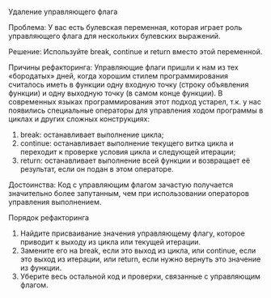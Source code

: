 Удаление управляющего флага

Проблема: У вас есть булевская переменная, которая играет роль управляющего флага для нескольких булевских выражений.

Решение: Используйте break, continue и return вместо этой переменной.

Причины рефакторинга: Управляющие флаги пришли к нам из тех «бородатых» дней, когда хорошим стилем программирования считалось иметь в функции одну входную точку (строку объявления функции) и одну выходную точку (в самом конце функции).
В современных языках программирования этот подход устарел, т.к. у нас появились специальные операторы для управления ходом программы в циклах и других сложных конструкциях:

1. break: останавливает выполнение цикла;
2. continue: останавливает выполнение текущего витка цикла и переходит к проверке условия цикла и следующей итерации;
3. return: останавливает выполнение всей функции и возвращает её результат, если он подан в этом операторе.

Достоинства: Код с управляющим флагом зачастую получается значительно более запутанным, чем при использовании операторов управления выполнением.

Порядок рефакторинга

1. Найдите присваивание значения управляющему флагу, которое приводит к выходу из цикла или текущей итерации.
2. Замените его на break, если это выход из цикла, или continue, если это выход из итерации, или return, если нужно вернуть это значение из функции.
3. Уберите весь остальной код и проверки, связанные с управляющим флагом.
